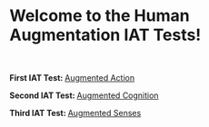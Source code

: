 <html>
<body>

<h1>Welcome to the Human Augmentation IAT Tests!</h1><br>

<p><b>First IAT Test: </b>
<a href="https://dn4x3fuuzd.cognition.run">Augmented Action</a></p>
<p><b>Second IAT Test: </b>
<a href="https://v24fja1g7v.cognition.run">Augmented Cognition</a></p>
<p><b>Third IAT Test: </b>
<a href="https://n2rdyweal3.cognition.run">Augmented Senses</a></p>

</body>
</html>

